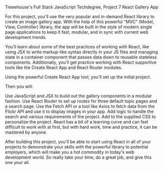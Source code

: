 Treeehouse's Full Stack JavaScript Techdegree, Project 7
React Gallery App

For this project, you'll use the very popular and in-demand React library to create an image gallery app. With the help of this powerful "MVC" (Model, View, Controller) library, the app will be built in the style of modern single page applications to keep it fast, modular, and in sync with current web development trends.

You'll learn about some of the best practices of working with React, like using JSX to write markup-like syntax directly in your JS files and managing state in a container component that passes data down to reusable stateless components. Additionally, you'll get practice working with React supportive tools like the Create React App and React Router modules.

Using the powerful Create React App tool, you'll set up the initial project.

Then you will:

Use JavaScript and JSX to build out the gallery components in a modular fashion.
Use React Router to set up routes for three default topic pages and a search page.
Use the Fetch API or a tool like Axios to fetch data from the Flickr API and use it to display images in your app.
Add logic to handle the search and various requirements of the project.
Add to the supplied CSS to personalize the project.
React has a bit of a learning curve and can feel difficult to work with at first, but with hard work, time and practice, it can be mastered by anyone.

After building this project, you'll be able to start using React in all of your projects to demonstrate your skills with the powerful library to potential employers, which will make you a hot commodity in today's web development world. So really take your time, do a great job, and give this one your all.
